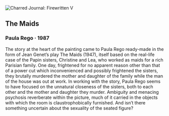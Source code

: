 <div class="artwork-of-the-day">
  <div class="container">
    <div class="img-wrapper">
      <img
        src="https://uploads5.wikiart.org/images/paula-rego/the-maids-1987.jpg!Large.jpg"
        alt="Charred Journal: Firewritten V" />
    </div>
    <div class="artwork-detail">
      <div class="artwork-origin"> 
        <h2 class="artwork-name">The Maids</h2>
        <h3 class="artist">
          Paula Rego
                    ·  1987
        </h3>
      </div>
      <p class="description">
        <span class="artwork-description-text ng-binding" ng-bind-html="viewModel.ArtworkOfTheDay.Description | unsafe">The story at the heart of the painting came to Paula Rego ready-made in the form of Jean Genet’s play The Maids (1947), itself based on the real-life case of the Papin sisters, Christine and Lea, who worked as maids for a rich Parisian family. One day, frightened for no apparent reason other than that of a power cut which inconvenienced and possibly frightened the sisters, they brutally murdered the mother and daughter of the family while the man of the house was out at work. In working with the story, Paula Rego seems to have focused on the unnatural closeness of the sisters, both to each other and the mother and daughter they murder. Ambiguity and menacing psychosis reverberate within the picture, much of it carried in the objects with which the room is claustrophobically furnished. And isn’t there something uncertain about the sexuality of the seated figure?</span>
                        <div class="text-shadow-container" ng-show="showShadow" style=""></div>
      </p>
    </div>
  </div>

</div>
